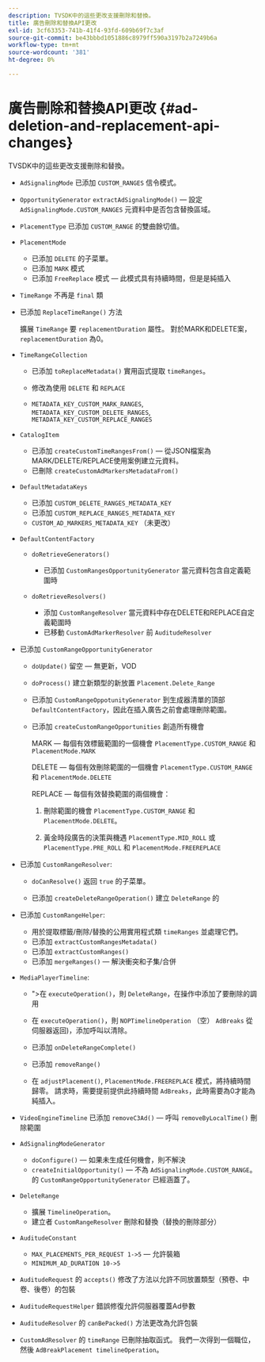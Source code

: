 ```yaml
---
description: TVSDK中的這些更改支援刪除和替換。
title: 廣告刪除和替換API更改
exl-id: 3cf63353-741b-41f4-93fd-609b69f7c3af
source-git-commit: be43bbbd1051886c8979ff590a3197b2a7249b6a
workflow-type: tm+mt
source-wordcount: '381'
ht-degree: 0%

---
```


# 廣告刪除和替換API更改 {#ad-deletion-and-replacement-api-changes}

TVSDK中的這些更改支援刪除和替換。

* `AdSignalingMode` 已添加 `CUSTOM_RANGES` 信令模式。

* `OpportunityGenerator`  `extractAdSignalingMode()`  — 設定 `AdSignalingMode.CUSTOM_RANGES` 元資料中是否包含替換區域。

* `PlacementType` 已添加 `CUSTOM_RANGE` 的雙曲餘切值。

* `PlacementMode`

   * 已添加 `DELETE` 的子菜單。
   * 已添加 `MARK` 模式
   * 已添加 `FreeReplace` 模式 — 此模式具有持續時間，但是是純插入

* `TimeRange` 不再是 `final` 類

* 已添加 `ReplaceTimeRange()` 方法

   擴展 `TimeRange` 要 `replacementDuration` 屬性。 對於MARK和DELETE案， `replacementDuration` 為0。

* `TimeRangeCollection`

   * 已添加 `toReplaceMetadata()` 實用函式提取 `timeRanges`。

   * 修改為使用 `DELETE` 和 `REPLACE`

   * `METADATA_KEY_CUSTOM_MARK_RANGES`, `METADATA_KEY_CUSTOM_DELETE_RANGES`, `METADATA_KEY_CUSTOM_REPLACE_RANGES`

* `CatalogItem`

   * 已添加 `createCustomTimeRangesFrom()`  — 從JSON檔案為MARK/DELETE/REPLACE使用案例建立元資料。
   * 已刪除 `createCustomAdMarkersMetadataFrom()`

* `DefaultMetadataKeys`

   * 已添加 `CUSTOM_DELETE_RANGES_METADATA_KEY`
   * 已添加 `CUSTOM_REPLACE_RANGES_METADATA_KEY`
   * `CUSTOM_AD_MARKERS_METADATA_KEY` （未更改）

* `DefaultContentFactory`

   * `doRetrieveGenerators()`

      * 已添加 `CustomRangesOpportunityGenerator` 當元資料包含自定義範圍時
   * `doRetrieveResolvers()`

      * 添加 `CustomRangeResolver` 當元資料中存在DELETE和REPLACE自定義範圍時
      * 已移動 `CustomAdMarkerResolver` 前 `AuditudeResolver`


* 已添加 `CustomRangeOpportunityGenerator`

   * `doUpdate()` 留空 — 無更新，VOD
   * `doProcess()` 建立新類型的新放置 `Placement.Delete_Range`

   * 已添加 `CustomRangeOppotunityGenerator` 到生成器清單的頂部 `DefaultContentFactory`，因此在插入廣告之前會處理刪除範圍。

   * 已添加 `createCustomRangeOpportunities` 創造所有機會

      MARK — 每個有效標籤範圍的一個機會 `PlacementType.CUSTOM_RANGE` 和 `PlacementMode.MARK`

      DELETE — 每個有效刪除範圍的一個機會 `PlacementType.CUSTOM_RANGE` 和 `PlacementMode.DELETE`

      REPLACE — 每個有效替換範圍的兩個機會：

      1. 刪除範圍的機會 `PlacementType.CUSTOM_RANGE` 和 `PlacementMode.DELETE`。

      1. 黃金時段廣告的決策與機遇 `PlacementType.MID_ROLL` 或 `PlacementType.PRE_ROLL` 和 `PlacementMode.FREEREPLACE`

* 已添加 `CustomRangeResolver`:

   * `doCanResolve()` 返回 `true` 的子菜單。

   * 已添加 `createDeleteRangeOperation()` 建立 `DeleteRange` 的

* 已添加 `CustomRangeHelper`:

   * 用於提取標籤/刪除/替換的公用實用程式類 `timeRanges` 並處理它們。
   * 已添加 `extractCustomRangesMetadata()`
   * 已添加 `extractCustomRanges()`
   * 已添加 `mergeRanges()`  — 解決衝突和子集/合併

* `MediaPlayerTimeline`:

   * &quot;>在 `executeOperation()`，則 `DeleteRange`，在操作中添加了要刪除的調用

   * 在 `executeOperation()`，則 `NOPTimelineOperation` （空） `AdBreaks` 從伺服器返回)，添加呼叫以清除。

   * 已添加 `onDeleteRangeComplete()`
   * 已添加 `removeRange()`
   * 在 `adjustPlacement()`, `PlacementMode.FREEREPLACE` 模式，將持續時間歸零。 請求時，需要提前提供此持續時間 `AdBreaks`，此時需要為0才能為純插入。

* `VideoEngineTimeline` 已添加 `removeC3Ad()`  — 呼叫 `removeByLocalTime()` 刪除範圍

* `AdSignalingModeGenerator`

   * `doConfigure()`  — 如果未生成任何機會，則不解決
   * `createInitialOpportunity()`  — 不為 `AdSignalingMode.CUSTOM_RANGE`。 的 `CustomRangeOpportunityGenerator` 已經涵蓋了。

* `DeleteRange`

   * 擴展 `TimelineOperation`。
   * 建立者 `CustomRangeResolver` 刪除和替換（替換的刪除部分）

* `AuditudeConstant`

   * `MAX_PLACEMENTS_PER_REQUEST 1->5`  — 允許裝箱
   * `MINIMUM_AD_DURATION 10->5`

* `AuditudeRequest` 的 `accepts()` 修改了方法以允許不同放置類型（預卷、中卷、後卷）的包裝

* `AuditudeRequestHelper` 錯誤修復允許伺服器覆蓋Ad參數

* `AuditudeResolver` 的 `canBePacked()` 方法更改為允許包裝

* `CustomAdResolver` 的 `timeRange` 已刪除抽取函式。 我們一次得到一個職位，然後 `AdBreakPlacement timelineOperation`。
